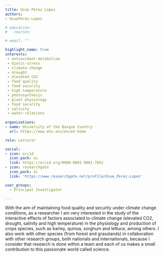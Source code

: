 ```yaml
---
title: Usue Pérez López
authors:
- UsuePérez-López

# education:
#   courses:

# email: ""

highlight_name: true
interests:
 - antioxidant-metabolism
 - biotic-stress
 - climate-change
 - drought
 - elevated CO2
 - food quality
 - food security
 - high temperature
 - photosynthesis
 - plant physiology
 - food security
 - salinity
 - water-relations 
 
organizations:
- name: University of the Basque Country
  url: https://www.ehu.eus/en/en-home

role: Lecturer

social:
- icon: orcid
  icon_pack: ai
  link: https://orcid.org/0000-0001-9081-7652
- icon: researchgate
  icon_pack: ai
  link: 'https://www.researchgate.net/profile/Usue_Perez-Lopez'

user_groups: 
  - Principal Investigator

---
```


With the aim of maintaining food quality and security under climate change conditions, as a researcher I am very interested in the study of the interactive effects of factors associated to climate change (elevated CO2, drought, salinity and high temperature) in the physiology and production of crops species, such as barley, quinoa, sorghum and lettuce, among others. I also work with other species (from forest and grasslands) in collaboration with other research groups, both nationals and internationals, because I consider that research is done within a team and each of us makes a small contribution to this passionate world called science.
